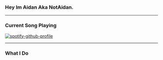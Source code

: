 ### Hey Im Aidan Aka NotAidan.

---

### Current Song Playing

[![spotify-github-profile](https://spotify-github-profile.vercel.app/api/view?uid=dv50lpdjrcb0zn4paj4bu8c8c&cover_image=true&theme=novatorem)](https://github.com/kittinan/spotify-github-profile)

---
### What I Do
